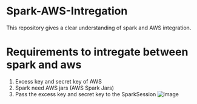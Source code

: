 # Spark-AWS-Intregation
This repository gives a clear understanding of spark and AWS integration.

# Requirements to intregate between spark and aws

 1. Excess key and secret key of AWS
 2. Spark need AWS jars (AWS Spark Jars)
 3. Pass the excess key and secret key to the SparkSession
 ![image](https://user-images.githubusercontent.com/70854976/149555105-be516feb-73ad-4994-a019-f2d1a6f10700.png)

 
